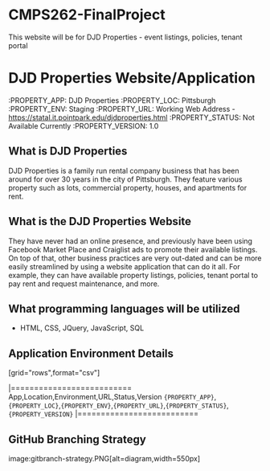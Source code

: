 # CMPS262-FinalProject
This website will be for DJD Properties - event listings, policies, tenant portal

# DJD Properties Website/Application

:PROPERTY_APP: DJD Properties
:PROPERTY_LOC: Pittsburgh
:PROPERTY_ENV: Staging
:PROPERTY_URL: Working Web Address - https://statal.it.pointpark.edu/djdproperties.html
:PROPERTY_STATUS: Not Available Currently
:PROPERTY_VERSION: 1.0

## What is DJD Properties
DJD Properties is a family run rental company business that has been around for over 30 years in the city of Pittsburgh. They feature various property such as lots, commercial property, houses, and apartments for rent. 

## What is the DJD Properties Website
They have never had an online presence, and previously have been using Facebook Market Place and Craiglist ads to promote their available listings. On top of that, other business practices are very out-dated and can be more easily streamlined by using a website application that can do it all. 
For example, they can have available property listings, policies, tenant portal to pay rent and request maintenance, and more. 

## What programming languages will be utilized
- HTML, CSS, JQuery, JavaScript, SQL

## Application Environment Details

[grid="rows",format="csv"]

|==========================
App,Location,Environment,URL,Status,Version
`{PROPERTY_APP}`,`{PROPERTY_LOC}`,`{PROPERTY_ENV}`,`{PROPERTY_URL}`,`{PROPERTY_STATUS}`,`{PROPERTY_VERSION}`
|==========================

## GitHub Branching Strategy
image:gitbranch-strategy.PNG[alt=diagram,width=550px]


